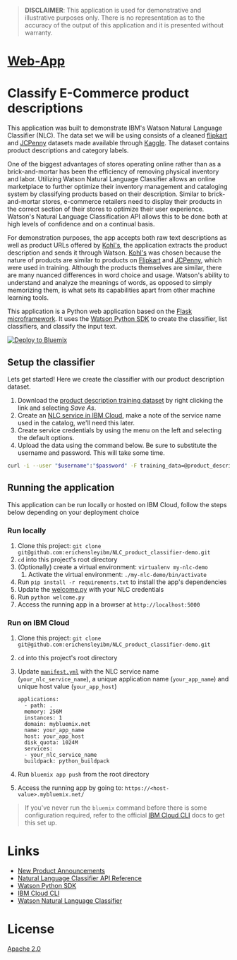> **DISCLAIMER**: This application is used for demonstrative and illustrative purposes only. There is no representation as to the accuracy of the output of this application and it is presented without warranty.

# [Web-App](https://erichensley-nlc-demo.mybluemix.net/)

# Classify E-Commerce product descriptions

This application was built to demonstrate IBM's Watson Natural Language Classifier (NLC). The data set we will be using consists of a cleaned [flipkart](https://www.kaggle.com/PromptCloudHQ/flipkart-products) and [JCPenny](https://www.kaggle.com/PromptCloudHQ/all-jc-penny-products/data) datasets made available through [Kaggle](https://www.kaggle.com). The dataset contains product descriptions and category labels. 

One of the biggest advantages of stores operating online rather than as a brick-and-mortar has been the efficiency of removing physical inventory and labor. Utilizing Watson Natural Language Classifier allows an online marketplace to further optimize their inventory management and cataloging system by classifying products based on their description. Similar to brick-and-mortar stores, e-commerce retailers need to display their products in the correct section of their stores to optimize their user experience. Watson's Natural Language Classification API allows this to be done both at high levels of confidence and on a continual basis.

For demonstration purposes, the app accepts both raw text descriptions as well as product URLs offered by [Kohl's](https://www.kohls.com/), the application extracts the product description and sends it through Watson. [Kohl's](https://www.kohls.com/) was chosen because the nature of products are similar to products on [Flipkart](https://www.flipkart.com/) and [JCPenny](https://www.jcpenney.com/), which were used in training. Although the products themselves are similar, there are many nuanced differences in word choice and usage. Watson's ability to understand and analyze the meanings of words, as opposed to simply memorizing them, is what sets its capabilities apart from other machine learning tools.

This application is a Python web application based on the [Flask microframework](http://flask.pocoo.org/). It uses the [Watson Python SDK](https://github.com/watson-developer-cloud/python-sdk) to create the classifier, list classifiers, and classify the input text. 

[![Deploy to Bluemix](https://bluemix.net/deploy/button.png)](https://bluemix.net/devops/setup/deploy?repository=https://github.com/erichensleyibm/NLC_product_classifier-demo)

## Setup the classifier

Lets get started! Here we create the classifier with our product description dataset.

1. Download the [product description training dataset](https://github.com/erichensleyibm/NLC_product_classifier-demo/tree/master/data) by right clicking the link and selecting _Save As_.
1. Create an [NLC service in IBM Cloud](https://console.bluemix.net/catalog/services/natural-language-classifier), make a note of the service name used in the catalog, we'll need this later.
1. Create service credentials by using the menu on the left and selecting the default options.
1. Upload the data using the command below. Be sure to substitute the username and password. This will take some time.

```bash
curl -i --user "$username":"$password" -F training_data=@product_description_training.csv -F training_metadata="{\"language\":\"en\",\"name\":\"product_description_classifier\"}" "https://gateway.watsonplatform.net/natural-language-classifier/api/v1/classifiers"
````

## Running the application

This application can be run locally or hosted on IBM Cloud, follow the steps below depending on your deployment choice

### Run locally

1. Clone this project: `git clone git@github.com:erichensleyibm/NLC_product_classifier-demo.git`
1. `cd` into this project's root directory
1. (Optionally) create a virtual environment: `virtualenv my-nlc-demo`
    1. Activate the virtual environment: `./my-nlc-demo/bin/activate`
1. Run `pip install -r requirements.txt` to install the app's dependencies
1. Update the [welcome.py](welcome.py) with your NLC credentials
1. Run `python welcome.py`
1. Access the running app in a browser at `http://localhost:5000`

### Run on IBM Cloud

1. Clone this project: `git clone git@github.com:erichensleyibm/NLC_product_classifier-demo.git`
1. `cd` into this project's root directory
1. Update [`manifest.yml`](manifest.yml) with the NLC service name (`your_nlc_service_name`), a unique application name (`your_app_name`) and unique host value (`your_app_host`)

    ```
    applications:
      - path: .
      memory: 256M
      instances: 1
      domain: mybluemix.net
      name: your_app_name
      host: your_app_host
      disk_quota: 1024M
      services:
      - your_nlc_service_name
      buildpack: python_buildpack
    ```

1. Run `bluemix app push` from the root directory
1. Access the running app by going to: `https://<host-value>.mybluemix.net/`

> If you've never run the `bluemix` command before there is some configuration required, refer to the official [IBM Cloud CLI](https://console.bluemix.net/docs/cli/reference/bluemix_cli/get_started.html) docs to get this set up.

# Links
* [New Product Announcements](https://medium.com/ibm-watson/you-asked-we-listened-watson-natural-language-classifier-announcements-eef5be222141)
* [Natural Language Classifier API Reference](https://www.ibm.com/watson/developercloud/natural-language-classifier/api/v1/)
* [Watson Python SDK](https://github.com/watson-developer-cloud/python-sdk)
* [IBM Cloud CLI](https://console.bluemix.net/docs/cli/reference/bluemix_cli/get_started.html)
* [Watson Natural Language Classifier](https://www.ibm.com/watson/services/natural-language-classifier/)

# License

[Apache 2.0](LICENSE)
